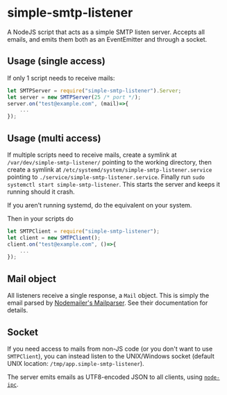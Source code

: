 # simple-smtp-listener

A NodeJS script that acts as a simple SMTP listen server. Accepts all emails, and emits them both as an EventEmitter and through a socket.

## Usage (single access)

If only 1 script needs to receive mails:

```javascript
let SMTPServer = require("simple-smtp-listener").Server;
let server = new SMTPServer(25 /* port */);
server.on("test@example.com", (mail)=>{
    ...
});
```

## Usage (multi access)

If multiple scripts need to receive mails, create a symlink at `/var/dev/simple-smtp-listener/` pointing to the working directory, then create a symlink at `/etc/systemd/system/simple-smtp-listener.service` pointing to `./service/simple-smtp-listener.service`. Finally run `sudo systemctl start simple-smtp-listener`. This starts the server and keeps it running should it crash.

If you aren't running systemd, do the equivalent on your system.

Then in your scripts do

```javascript
let SMTPClient = require("simple-smtp-listener");
let client = new SMTPClient();
client.on("test@example.com", ()=>{
    ...
});
```

## Mail object

All listeners receive a single response, a `Mail` object. This is simply the email parsed by [Nodemailer's Mailparser](https://nodemailer.com/extras/mailparser/). See their documentation for details.

## Socket

If you need access to mails from non-JS code (or you don't want to use `SMTPClient`), you can instead listen to the UNIX/Windows socket (default UNIX location: `/tmp/app.simple-smtp-listener`).

The server emits emails as UTF8-encoded JSON to all clients, using [`node-ipc`](https://github.com/RIAEvangelist/node-ipc).